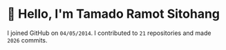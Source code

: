 # :wave: Hello, I'm Tamado Ramot Sitohang

I joined GitHub on `04/05/2014`. I contributed to `21` repositories and made `2026` commits.
